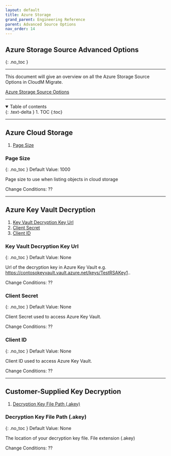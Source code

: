 ```yaml
---
layout: default
title: Azure Storage
grand_parent: Engineering Reference
parent: Advanced Source Options
nav_order: 14
---
```


## Azure Storage Source Advanced Options
{: .no_toc }

---
This document will give an overview on all the Azure Storage Source Options in CloudM Migrate. 

<a href="https://cloudm-migrate.github.io/documentation/Engineering-Reference/AzureStorageSource.html">Azure Storage Source Options</a>
         
---
<a name="top"></a>
<details open markdown="block">
  <summary>
    Table of contents
  </summary>
  {: .text-delta }
1. TOC
{:toc}
</details>

---
## Azure Cloud Storage

1. [Page Size](#pagesi)

### Page Size <a name="pagesi"></a>
{: .no_toc }
Default Value: 1000

Page size to use when listing objects in cloud storage

Change Conditions: ??

---
## Azure Key Vault Decryption

1. [Key Vault Decryption Key Url](#keyvalurl)
2. [Client Secret](#clisec)
3. [Client ID](#cliid)

### Key Vault Decryption Key Url <a name="keyvalurl"></a>
{: .no_toc }
Default Value: None

Url of the decryption key in Azure Key Vault e.g. https://contosokeyvault.vault.azure.net/keys/TestRSAKey1..

Change Conditions: ??

### Client Secret <a name="clisec"></a>
{: .no_toc }
Default Value: None

Client Secret used to access Azure Key Vault.

Change Conditions: ??

### Client ID <a name="cliid"></a>
{: .no_toc }
Default Value: None

Client ID used to access Azure Key Vault.

Change Conditions: ??

---
## Customer-Supplied Key Decryption

1. [Decryption Key File Path (.akey)](#deckefilde)

### Decryption Key File Path (.akey) <a name="deckefilde"></a>
{: .no_toc }
Default Value: None

The location of your decryption key file. File extension (.akey)

Change Conditions: ??
